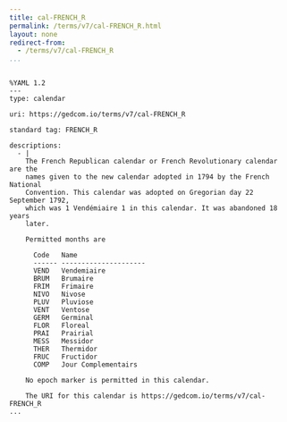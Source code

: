 ```yaml
---
title: cal-FRENCH_R
permalink: /terms/v7/cal-FRENCH_R.html
layout: none
redirect-from:
  - /terms/v7/cal-FRENCH_R
...
```


```

%YAML 1.2
---
type: calendar

uri: https://gedcom.io/terms/v7/cal-FRENCH_R

standard tag: FRENCH_R

descriptions:
  - |
    The French Republican calendar or French Revolutionary calendar are the
    names given to the new calendar adopted in 1794 by the French National
    Convention. This calendar was adopted on Gregorian day 22 September 1792,
    which was 1 Vendémiaire 1 in this calendar. It was abandoned 18 years
    later.
    
    Permitted months are
    
      Code   Name
      ------ ---------------------
      VEND   Vendemiaire
      BRUM   Brumaire
      FRIM   Frimaire
      NIVO   Nivose
      PLUV   Pluviose
      VENT   Ventose
      GERM   Germinal
      FLOR   Floreal
      PRAI   Prairial
      MESS   Messidor
      THER   Thermidor
      FRUC   Fructidor
      COMP   Jour Complementairs
    
    No epoch marker is permitted in this calendar.
    
    The URI for this calendar is https://gedcom.io/terms/v7/cal-FRENCH_R
...

```
